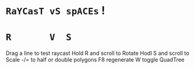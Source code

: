 # `RaYCasT vS spACEs` !
# `R       V  S     `

Drag a line to test raycast
Hold R and scroll to Rotate
Hodl S and scroll to Scale
-/= to half or double polygons
F8 regenerate
W toggle QuadTree